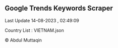 

## Google Trends Keywords Scraper 
 
Last Update 14-08-2023 , 02:49:09

Country List :
VIETNAM.json



© Abdul Muttaqin 
